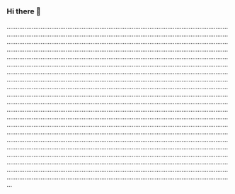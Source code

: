 ### Hi there 👋

...............................................................................................................................................................................................................................................................................................................................................................................................................................................................................................................................................................................................................................................................................................................................................................................................................................................................................................................................................................................................................................................................................................................................................................................................................................................................................................................................................................................................................................................................................................................................................................................................................................................................................................................................................................................................................................................................................................................................................................................................................................................................................................................................................................................................................................................................................................................................................................................................................................................................................................................................................................................................................................................................................................................